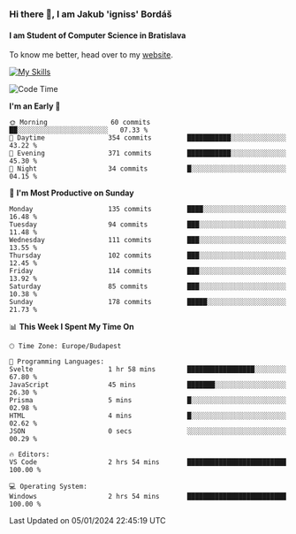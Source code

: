 ### Hi there 👋, I am Jakub 'igniss' Bordáš

#### I am Student of Computer Science in Bratislava
To know me better, head over to my [website](https://bordas.sk).

[![My Skills](https://skillicons.dev/icons?i=js,html,css,figma,svelte,java,kotlin,python,postgresql,typescript,nest,nodejs)](https://bordas.sk)


<!--START_SECTION:waka-->
![Code Time](http://img.shields.io/badge/Code%20Time-1%2C326%20hrs%201%20min-blue)

**I'm an Early 🐤** 

```text
🌞 Morning                60 commits          ██░░░░░░░░░░░░░░░░░░░░░░░   07.33 % 
🌆 Daytime                354 commits         ███████████░░░░░░░░░░░░░░   43.22 % 
🌃 Evening                371 commits         ███████████░░░░░░░░░░░░░░   45.30 % 
🌙 Night                  34 commits          █░░░░░░░░░░░░░░░░░░░░░░░░   04.15 % 
```
📅 **I'm Most Productive on Sunday** 

```text
Monday                   135 commits         ████░░░░░░░░░░░░░░░░░░░░░   16.48 % 
Tuesday                  94 commits          ███░░░░░░░░░░░░░░░░░░░░░░   11.48 % 
Wednesday                111 commits         ███░░░░░░░░░░░░░░░░░░░░░░   13.55 % 
Thursday                 102 commits         ███░░░░░░░░░░░░░░░░░░░░░░   12.45 % 
Friday                   114 commits         ███░░░░░░░░░░░░░░░░░░░░░░   13.92 % 
Saturday                 85 commits          ███░░░░░░░░░░░░░░░░░░░░░░   10.38 % 
Sunday                   178 commits         █████░░░░░░░░░░░░░░░░░░░░   21.73 % 
```


📊 **This Week I Spent My Time On** 

```text
🕑︎ Time Zone: Europe/Budapest

💬 Programming Languages: 
Svelte                   1 hr 58 mins        █████████████████░░░░░░░░   67.80 % 
JavaScript               45 mins             ███████░░░░░░░░░░░░░░░░░░   26.30 % 
Prisma                   5 mins              █░░░░░░░░░░░░░░░░░░░░░░░░   02.98 % 
HTML                     4 mins              █░░░░░░░░░░░░░░░░░░░░░░░░   02.62 % 
JSON                     0 secs              ░░░░░░░░░░░░░░░░░░░░░░░░░   00.29 % 

🔥 Editors: 
VS Code                  2 hrs 54 mins       █████████████████████████   100.00 % 

💻 Operating System: 
Windows                  2 hrs 54 mins       █████████████████████████   100.00 % 
```


 Last Updated on 05/01/2024 22:45:19 UTC
<!--END_SECTION:waka-->
